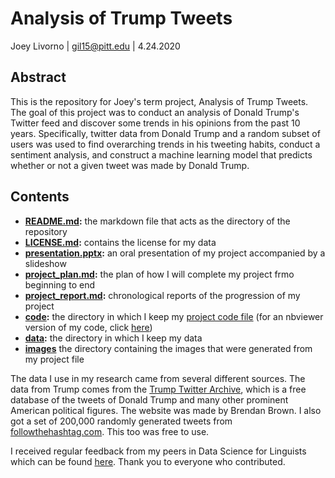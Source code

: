 # Analysis of Trump Tweets
Joey Livorno | gil15@pitt.edu | 4.24.2020

## Abstract
This is the repository for Joey's term project, Analysis of Trump Tweets. The goal of this project was to conduct an analysis of Donald Trump's Twitter feed and discover some trends in his opinions from the past 10 years. Specifically, twitter data from Donald Trump and a random subset of users was used to find overarching trends in his tweeting habits, conduct a sentiment analysis, and construct a machine learning model that predicts whether or not a given tweet was made by Donald Trump.

## Contents
- **[README.md](https://github.com/Data-Science-for-Linguists-2020/Sentiment-Analysis-of-Trump-Tweets/blob/master/README.md):** the markdown file that acts as the directory of the repository
- **[LICENSE.md](https://github.com/Data-Science-for-Linguists-2020/Sentiment-Analysis-of-Trump-Tweets/blob/master/LICENSE.md):** contains the license for my data
- **[presentation.pptx](https://github.com/Data-Science-for-Linguists-2020/Sentiment-Analysis-of-Trump-Tweets/blob/master/presentation.pptx):** an oral presentation of my project accompanied by a slideshow
- **[project_plan.md](https://github.com/Data-Science-for-Linguists-2020/Sentiment-Analysis-of-Trump-Tweets/blob/master/project_plan.md):** the plan of how I will complete my project frmo beginning to end
- **[project_report.md](https://github.com/Data-Science-for-Linguists-2020/Sentiment-Analysis-of-Trump-Tweets/blob/master/project_report.md):** chronological reports of the progression of my project
- **[code](https://github.com/Data-Science-for-Linguists-2020/Sentiment-Analysis-of-Trump-Tweets/tree/master/code):** the directory in which I keep my [project code file](https://github.com/Data-Science-for-Linguists-2020/Sentiment-Analysis-of-Trump-Tweets/blob/master/code/project_code.ipynb) (for an nbviewer version of my code, click [here](https://nbviewer.jupyter.org/github.com/Data-Science-for-Linguists-2020/Sentiment-Analysis-of-Trump-Tweets/blob/master/code/project_code.ipynb))
- **[data](https://github.com/Data-Science-for-Linguists-2020/Sentiment-Analysis-of-Trump-Tweets/tree/master/data):** the directory in which I keep my data
- **[images](https://github.com/Data-Science-for-Linguists-2020/Sentiment-Analysis-of-Trump-Tweets/blob/master/images)** the directory containing the images that were generated from my project file

The data I use in my research came from several different sources. The data from Trump comes from the [Trump Twitter Archive](http://www.trumptwitterarchive.com/archive), which is a free database of the tweets of Donald Trump and many other prominent American political figures. The website was made by Brendan Brown. I also got a set of 200,000 randomly generated tweets from [followthehashtag.com](http://followthehashtag.com). This too was free to use.

I received regular feedback from my peers in Data Science for Linguists which can be found [here](https://github.com/Data-Science-for-Linguists-2020/Class-Plaza/blob/master/guestbooks/guestbook_joey.md). Thank you to everyone who contributed.
